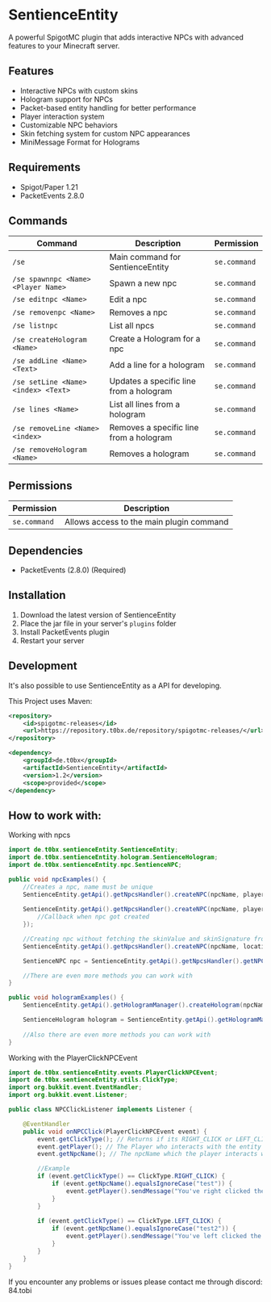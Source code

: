 # SentienceEntity

A powerful SpigotMC plugin that adds interactive NPCs with advanced features to your Minecraft server.

## Features

- Interactive NPCs with custom skins
- Hologram support for NPCs
- Packet-based entity handling for better performance
- Player interaction system
- Customizable NPC behaviors
- Skin fetching system for custom NPC appearances
- MiniMessage Format for Holograms

## Requirements

- Spigot/Paper 1.21
- PacketEvents 2.8.0

## Commands

| Command                             | Description | Permission |
|-------------------------------------|-------------|------------|
| `/se`                               | Main command for SentienceEntity | `se.command` |
| `/se spawnnpc <Name> <Player Name>` | Spawn a new npc | `se.command` |
| `/se editnpc <Name>`                | Edit a npc | `se.command` |
| `/se removenpc <Name>`              | Removes a npc | `se.command` |
| `/se listnpc`                       | List all npcs | `se.command` |
| `/se createHologram <Name>`         | Create a Hologram for a npc | `se.command` |
| `/se addLine <Name> <Text>`         | Add a line for a hologram | `se.command` |
| `/se setLine <Name> <index> <Text>` | Updates a specific line from a hologram | `se.command` |
| `/se lines <Name>`                  | List all lines from a hologram | `se.command` |
| `/se removeLine <Name> <index>`     | Removes a specific line from a hologram | `se.command` |
| `/se removeHologram <Name>`         | Removes a hologram | `se.command` |

## Permissions

| Permission | Description |
|------------|-------------|
| `se.command` | Allows access to the main plugin command |

## Dependencies

- PacketEvents (2.8.0) (Required)

## Installation

1. Download the latest version of SentienceEntity
2. Place the jar file in your server's `plugins` folder
3. Install PacketEvents plugin
4. Restart your server

## Development
It's also possible to use SentienceEntity as a API for developing.

This Project uses Maven:
```xml
<repository>
    <id>spigotmc-releases</id>
    <url>https://repository.t0bx.de/repository/spigotmc-releases/</url>
</repository>
```

```xml
<dependency>
    <groupId>de.t0bx</groupId>
    <artifactId>SentienceEntity</artifactId>
    <version>1.2</version>
    <scope>provided</scope>
</dependency>
```

## How to work with:

Working with npcs

```java
import de.t0bx.sentienceEntity.SentienceEntity;
import de.t0bx.sentienceEntity.hologram.SentienceHologram;
import de.t0bx.sentienceEntity.npc.SentienceNPC;

public void npcExamples() {
    //Creates a npc, name must be unique
    SentienceEntity.getApi().getNpcsHandler().createNPC(npcName, playerName, location);
    
    SentienceEntity.getApi().getNpcsHandler().createNPC(npcName, playerName, location, () -> {
        //Callback when npc got created
    });

    //Creating npc without fetching the skinValue and skinSignature from the skinfetcher
    SentienceEntity.getApi().getNpcsHandler().createNPC(npcName, location, skinValue, skinSiganture);

    SentienceNPC npc = SentienceEntity.getApi().getNpcsHandler().getNPC(npcName); //Returns the npc class

    //There are even more methods you can work with
}

public void hologramExamples() {
    SentienceEntity.getApi().getHologramManager().createHologram(npcName, location); //Creates a hologram based on the npcName

    SentienceHologram hologram = SentienceEntity.getApi().getHologramManager().getHologram(npcName); //Returns the hologram class
    
    //Also there are even more methods you can work with
}
```

Working with the PlayerClickNPCEvent

```java
import de.t0bx.sentienceEntity.events.PlayerClickNPCEvent;
import de.t0bx.sentienceEntity.utils.ClickType;
import org.bukkit.event.EventHandler;
import org.bukkit.event.Listener;

public class NPCClickListener implements Listener {

    @EventHandler
    public void onNPCClick(PlayerClickNPCEvent event) {
        event.getClickType(); // Returns if its RIGHT_CLICK or LEFT_CLICK
        event.getPlayer(); // The Player who interacts with the entity
        event.getNpcName(); // The npcName which the player interacts with

        //Example
        if (event.getClickType() == ClickType.RIGHT_CLICK) {
            if (event.getNpcName().equalsIgnoreCase("test")) {
                event.getPlayer().sendMessage("You've right clicked the npc with the name test!");
            }
        }
        
        if (event.getClickType() == ClickType.LEFT_CLICK) {
            if (event.getNpcName().equalsIgnoreCase("test2")) {
                event.getPlayer().sendMessage("You've left clicked the npc with the name test2!");
            }
        }
    }
}

```

If you encounter any problems or issues please contact me through discord: 84.tobi